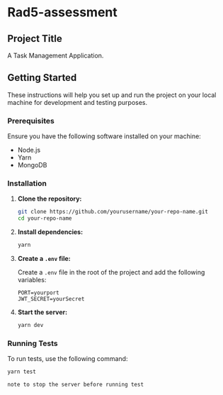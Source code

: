 # Rad5-assessment

## Project Title

A Task Management Application.

## Getting Started

These instructions will help you set up and run the project on your local machine for development and testing purposes.

### Prerequisites

Ensure you have the following software installed on your machine:

- Node.js
- Yarn
- MongoDB

### Installation

1. **Clone the repository:**

    ```sh
    git clone https://github.com/yourusername/your-repo-name.git
    cd your-repo-name
    ```

2. **Install dependencies:**

    ```sh
    yarn
    ```

3. **Create a `.env` file:**

    Create a `.env` file in the root of the project and add the following variables:

    ```
    PORT=yourport
    JWT_SECRET=yourSecret
    ```

4. **Start the server:**

    ```sh
    yarn dev
    ```

### Running Tests

To run tests, use the following command:

```sh
yarn test

note to stop the server before running test

